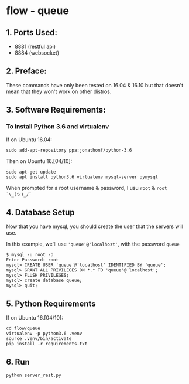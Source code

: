 flow - queue
===========

## 1. Ports Used:

* 8881 (restful api)
* 8884 (websocket)

## 2. Preface:

These commands have only been tested on 16.04 & 16.10 but that doesn't mean that they won't work on other distros.

## 3. Software Requirements:

### To install Python 3.6 and virtualenv

If on Ubuntu 16.04:

```
sudo add-apt-repository ppa:jonathonf/python-3.6
```

Then on Ubuntu 16.[04/10]:

```
sudo apt-get update
sudo apt install python3.6 virtualenv mysql-server pymysql
```

When prompted for a root username & password, I usu `root` & `root` `¯\_(ツ)_/¯`

## 4. Database Setup

Now that you have mysql, you should create the user that the servers will use.

In this example, we'll use `'queue'@'localhost'`, with the password `queue`

```
$ mysql -u root -p
Enter Password: root
mysql> CREATE USER 'queue'@'localhost' IDENTIFIED BY 'queue';
mysql> GRANT ALL PRIVILEGES ON *.* TO 'queue'@'localhost';
mysql> FLUSH PRIVILEGES;
mysql> create database queue;
mysql> quit;
```

## 5. Python Requirements

If on Ubuntu 16.[04/10]:

```
cd flow/queue
virtualenv -p python3.6 .venv
source .venv/bin/activate
pip install -r requirements.txt
```

## 6. Run

```
python server_rest.py
```
